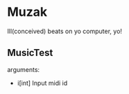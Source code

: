 Muzak
=====

Ill(conceived) beats on yo computer, yo!

MusicTest
---------

arguments:

* i[int] Input midi id